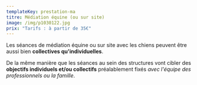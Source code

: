 ```yaml
---
templateKey: prestation-ma
titre: Médiation équine (ou sur site)
image: /img/p1030122.jpg
prix: "Tarifs : à partir de 35€"
---
```

Les séances de médiation équine ou sur site avec les chiens peuvent être aussi bien **collectives qu'individuelles**.

De la même manière que les séances au sein des structures vont cibler des **objectifs individuels et/ou collectifs** préalablement fixés *avec l'équipe des professionnels ou la famille*.